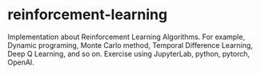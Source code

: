# reinforcement-learning
Implementation about Reinforcement Learning Algorithms. For example, Dynamic programing, Monte Carlo method, Temporal Difference Learning, Deep Q Learning, and so on. Exercise using JupyterLab, python, pytorch, OpenAI.
